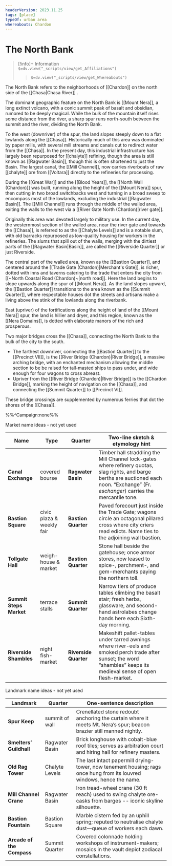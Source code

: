 ```yaml
---
headerVersion: 2023.11.25
tags: [place]
typeOf: urban area
whereabouts: Chardon
---
```

# The North Bank
>[!info]+ Information  
> `$=dv.view("_scripts/view/get_Affiliations")`  
>> `$=dv.view("_scripts/view/get_Whereabouts")`

The North Bank refers to the neighborhoods of [[Chardon]] on the north side of the [[Chasa|Chasa River]]
.

The dominant geographic feature on the North Bank is [[Mount Nera]], a long extinct volcano, with a conic summit peak of basalt and obsidian, rumored to be deeply magical. While the bulk of the mountain itself rises some distance from the river, a sharp spur runs north-south between the summit and the river, dividing the North Bank.

To the west (downriver) of the spur, the land slopes steeply down to a flat lowlands along the [[Chasa]]. Historically much of this area was dominated by paper mills, with several mill streams and canals cut to redirect water from the [[Chasa]]. In the present day, this industrial infrastructure has largely been repurposed for [[chalyte]] refining, though the area is still known as [[Ragwater Basin]], though this is often shortened to just the Basin. The largest canal, the [[Mill Channel]], now carries riverboats of raw [[chalyte]] ore from [[Voltara]] directly to the refineries for processing.  

During the [[Great War]] and the [[Blood Years]], the [[North Wall (Chardon)]] was built, running along the height of the [[Mount Nera]] spur, then cutting in two broad switchbacks west and turning in a broad sweep to encompass most of the lowlands, excluding the industrial [[Ragwater Basin]]. The [[Mill Channel]] runs through the middle of the walled area, exiting the walls to the west via a [[River Gate North (Chardon)|river gate]]. 

Originally this area was devoted largely to military use. In the current day, the westernmost section of the walled area, near the river gate and towards the [[Chasa]], is referred to as the [[Chalyte Levels]] and is a notable slum, with old barracks repurposed as low-quality housing for workers in the refineries. The slums that spill out of the walls, merging with the dirtiest parts of the [[Ragwater Basin|Basin]], are called the [[Riverside Quarter]] or just Riverside. 

The central part of the walled area, known as the [[Bastion Quarter]], and centered around the [[Trade Gate (Chardon)|Merchant's Gate]], is richer, dotted with inns and taverns catering to the trade that enters the city from [[~North Coastal Road (Chardon)~|north road]]. Here the land begins to slope upwards along the spur of [[Mount Nera]]. As the land slopes upward, the [[Bastion Quarter]] transitions to the area known as the [[Summit Quarter]], where respectable houses dot the streets and artisans make a living above the stink of the lowlands along the riverbank. 

East (upriver) of the fortifications along the height of land of the [[Mount Nera]] spur, the land is hillier and dryer, and this region, known as the [[Nera Domains]], is dotted with elaborate manors of the rich and prosperous. 

Two major bridges cross the [[Chasa]], connecting the North Bank to the bulk of the city to the south. 
- The farthest downriver, connecting the [[Bastion Quarter]] to the [[Precinct VII]], is the [[River Bridge (Chardon)|River Bridge]], a massive arching bridge, with an enchanted mechanism allowing the middle section to be be raised for tall-masted ships to pass under, and wide enough for four wagons to cross abreast. 
- Upriver from the [[River Bridge (Chardon)|River Bridge]] is the [[Chardon Bridge]], marking the height of navigation on the [[Chasa]], and connecting the [[Summit Quarter]] to  [[Precinct VI]]. 

These bridge crossings are supplemented by numerous ferries that dot the shores of the [[Chasa]]. 

%%^Campaign:none%%

Market name ideas - not yet used

| Name                    | Type                      | Quarter               | Two-line sketch & etymology hint                                                                                                                                                           |
| ----------------------- | ------------------------- | --------------------- | ------------------------------------------------------------------------------------------------------------------------------------------------------------------------------------------ |
| **Canal Exchange**      | covered bourse            | **Ragwater Basin**    | Timber hall straddling the Mill Channel lock-gates where refinery quotas, slag rights, and barge berths are auctioned each noon. “Exchange” (Fr. _eschanger_) carries the mercantile tone. |
| **Bastion Square**      | civic plaza & weekly fair | **Bastion Quarter**   | Paved forecourt just inside the Trade Gate; wagons circle an octagonal pillared cross where city criers read edicts. Name ties to the adjoining wall bastion.                              |
| **Tollgate Hall**       | weigh-house & market      | **Bastion Quarter**   | Stone hall beside the gatehouse; once armor stores, now leased to spice-, parchment-, and gem-merchants paying the northern toll.                                                          |
| **Summit Steps Market** | terrace stalls            | **Summit Quarter**    | Narrow tiers of produce tables climbing the basalt stair; fresh herbs, glassware, and second-hand astrolabes change hands here each Sixth-day morning.                                     |
| **Riverside Shambles**  | night fish-market         | **Riverside Quarter** | Makeshift pallet-tables under tarred awnings where river-eels and smoked perch trade after sunset; the word “shambles” keeps its medieval sense of open flesh-market.                      |

Landmark name ideas - not yet used

| Landmark                  | Quarter        | One-sentence description                                                                                               |
| ------------------------- | -------------- | ---------------------------------------------------------------------------------------------------------------------- |
| **Spur Keep**             | summit of wall | Crenellated stone redoubt anchoring the curtain where it meets Mt. Nera’s spur; beacon brazier still manned nightly.   |
| **Smelters’ Guildhall**   | Ragwater Basin | Brick longhouse with cobalt-blue roof tiles; serves as arbitration court and hiring hall for refinery masters.         |
| **Old Rag Tower**         | Chalyte Levels | The last intact papermill drying-tower, now tenement housing; rags once hung from its louvred windows, hence the name. |
| **Mill Channel Crane**    | Ragwater Basin | Iron tread-wheel crane (30 ft reach) used to swing chalyte ore-casks from barges -- iconic skyline silhouette.         |
| **Bastion Fountain**      | Bastion Square | Marble cistern fed by an uphill spring; reputed to neutralise chalyte dust—queue of workers each dawn.                 |
| **Arcade of the Compass** | Summit Quarter | Covered colonnade holding workshops of instrument-makers; mosaics in the vault depict zodiacal constellations.         |
